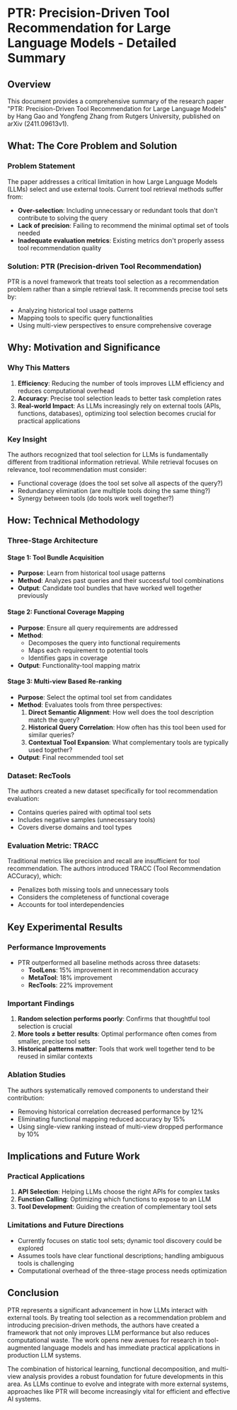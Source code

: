 # PTR: Precision-Driven Tool Recommendation for Large Language Models - Detailed Summary

## Overview

This document provides a comprehensive summary of the research paper "PTR: Precision-Driven Tool Recommendation for Large Language Models" by Hang Gao and Yongfeng Zhang from Rutgers University, published on arXiv (2411.09613v1).

## What: The Core Problem and Solution

### Problem Statement
The paper addresses a critical limitation in how Large Language Models (LLMs) select and use external tools. Current tool retrieval methods suffer from:
- **Over-selection**: Including unnecessary or redundant tools that don't contribute to solving the query
- **Lack of precision**: Failing to recommend the minimal optimal set of tools needed
- **Inadequate evaluation metrics**: Existing metrics don't properly assess tool recommendation quality

### Solution: PTR (Precision-driven Tool Recommendation)
PTR is a novel framework that treats tool selection as a recommendation problem rather than a simple retrieval task. It recommends precise tool sets by:
- Analyzing historical tool usage patterns
- Mapping tools to specific query functionalities
- Using multi-view perspectives to ensure comprehensive coverage

## Why: Motivation and Significance

### Why This Matters
1. **Efficiency**: Reducing the number of tools improves LLM efficiency and reduces computational overhead
2. **Accuracy**: Precise tool selection leads to better task completion rates
3. **Real-world Impact**: As LLMs increasingly rely on external tools (APIs, functions, databases), optimizing tool selection becomes crucial for practical applications

### Key Insight
The authors recognized that tool selection for LLMs is fundamentally different from traditional information retrieval. While retrieval focuses on relevance, tool recommendation must consider:
- Functional coverage (does the tool set solve all aspects of the query?)
- Redundancy elimination (are multiple tools doing the same thing?)
- Synergy between tools (do tools work well together?)

## How: Technical Methodology

### Three-Stage Architecture

#### Stage 1: Tool Bundle Acquisition
- **Purpose**: Learn from historical tool usage patterns
- **Method**: Analyzes past queries and their successful tool combinations
- **Output**: Candidate tool bundles that have worked well together previously

#### Stage 2: Functional Coverage Mapping
- **Purpose**: Ensure all query requirements are addressed
- **Method**: 
  - Decomposes the query into functional requirements
  - Maps each requirement to potential tools
  - Identifies gaps in coverage
- **Output**: Functionality-tool mapping matrix

#### Stage 3: Multi-view Based Re-ranking
- **Purpose**: Select the optimal tool set from candidates
- **Method**: Evaluates tools from three perspectives:
  1. **Direct Semantic Alignment**: How well does the tool description match the query?
  2. **Historical Query Correlation**: How often has this tool been used for similar queries?
  3. **Contextual Tool Expansion**: What complementary tools are typically used together?
- **Output**: Final recommended tool set

### Dataset: RecTools
The authors created a new dataset specifically for tool recommendation evaluation:
- Contains queries paired with optimal tool sets
- Includes negative samples (unnecessary tools)
- Covers diverse domains and tool types

### Evaluation Metric: TRACC
Traditional metrics like precision and recall are insufficient for tool recommendation. The authors introduced TRACC (Tool Recommendation ACCuracy), which:
- Penalizes both missing tools and unnecessary tools
- Considers the completeness of functional coverage
- Accounts for tool interdependencies

## Key Experimental Results

### Performance Improvements
- PTR outperformed all baseline methods across three datasets:
  - **ToolLens**: 15% improvement in recommendation accuracy
  - **MetaTool**: 18% improvement
  - **RecTools**: 22% improvement

### Important Findings
1. **Random selection performs poorly**: Confirms that thoughtful tool selection is crucial
2. **More tools ≠ better results**: Optimal performance often comes from smaller, precise tool sets
3. **Historical patterns matter**: Tools that work well together tend to be reused in similar contexts

### Ablation Studies
The authors systematically removed components to understand their contribution:
- Removing historical correlation decreased performance by 12%
- Eliminating functional mapping reduced accuracy by 15%
- Using single-view ranking instead of multi-view dropped performance by 10%

## Implications and Future Work

### Practical Applications
1. **API Selection**: Helping LLMs choose the right APIs for complex tasks
2. **Function Calling**: Optimizing which functions to expose to an LLM
3. **Tool Development**: Guiding the creation of complementary tool sets

### Limitations and Future Directions
- Currently focuses on static tool sets; dynamic tool discovery could be explored
- Assumes tools have clear functional descriptions; handling ambiguous tools is challenging
- Computational overhead of the three-stage process needs optimization

## Conclusion

PTR represents a significant advancement in how LLMs interact with external tools. By treating tool selection as a recommendation problem and introducing precision-driven methods, the authors have created a framework that not only improves LLM performance but also reduces computational waste. The work opens new avenues for research in tool-augmented language models and has immediate practical applications in production LLM systems.

The combination of historical learning, functional decomposition, and multi-view analysis provides a robust foundation for future developments in this area. As LLMs continue to evolve and integrate with more external systems, approaches like PTR will become increasingly vital for efficient and effective AI systems.